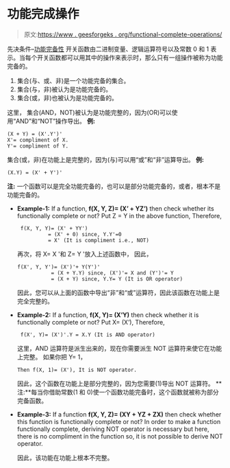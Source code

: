 # 功能完成操作

> 原文:[https://www . geesforgeks . org/functional-complete-operations/](https://www.geeksforgeeks.org/functionally-complete-operations/)

先决条件–[功能完备性](https://www.geeksforgeeks.org/digital-logic-functionality-completeness/)
开关函数由二进制变量、逻辑运算符号以及常数 0 和 1 表示。当每个开关函数都可以用其中的操作来表示时，那么只有一组操作被称为功能完备的。

1.  集合(与、或、非)是一个功能完备的集合。
2.  集合(与，非)被认为是功能完备的。
3.  集合(或，非)也被认为是功能完备的。

这里，
集合(AND，NOT)被认为是功能完整的，因为(OR)可以使用“AND”和“NOT”操作导出。
**例:**

```
(X + Y) = (X'.Y')'
X'= compliment of X.
Y'= compliment of Y.
```

集合(或，非)在功能上是完整的，因为(与)可以用“或”和“非”运算导出。
**例:**

```
(X.Y) = (X' + Y')'
```

**注:**
一个函数可以是完全功能完备的，也可以是部分功能完备的，或者，根本不是功能完备的。

*   **Example-1:**
    If a function, **f(X, Y, Z)= (X’ + YZ’)** then check whether its functionally complete or not?
    Put Z = Y in the above function,
    Therefore,

    ```
     f(X, Y, Y)= (X' + YY')
              = (X' + 0) since, Y.Y'=0
              = X' (It is compliment i.e., NOT)
    ```

    再次，将 X= X '和 Z= Y '放入上述函数中，
    因此，

    ```
    f(X', Y, Y')= (X')'+ Y(Y')'
               = (X + Y.Y) since, (X')'= X and (Y')'= Y
               = (X + Y) since, Y.Y= Y (It is OR operator)
    ```

    因此，您可以从上面的函数中导出“非”和“或”运算符，因此该函数在功能上是完全完整的。

*   **Example-2:**
    If a function, **f(X, Y)= (X’Y)** then check whether it is functionally complete or not?
    Put X= (X’),
    Therefore,

    ```
     f(X', Y)= (X')'.Y = X.Y (It is AND operator)
    ```

    这里，AND 运算符是派生出来的，现在你需要派生 NOT 运算符来使它在功能上完整。
    如果你把 Y= 1，

    ```
    Then f(X, 1)= (X'), It is NOT operator.
    ```

    因此，这个函数在功能上是部分完整的，因为您需要(1)导出 NOT 运算符。
    **注:**每当你借助常数(1 和 0)使一个函数功能完备时，这个函数就被称为部分完备函数。

*   **Example-3:**
    If a function **f(X, Y, Z)= (XY + YZ + ZX)** then check whether this function is functionally complete or not?
    In order to make a function functionally complete, deriving NOT operator is necessary but here, there is no compliment in the function so, it is not possible to derive NOT operator.

    因此，该功能在功能上根本不完整。